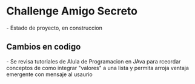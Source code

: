 <H1> Challenge Amigo Secreto </H1>
- Estado de proyecto, en construccion

<H2> Cambios en codigo </H2>
- Se revisa tutoriales de Alula de Programacion en JAva para rceordar conceptos de como integrar "valores" a una lista y permita arroja ventaja emergente con mensaje al usaurio